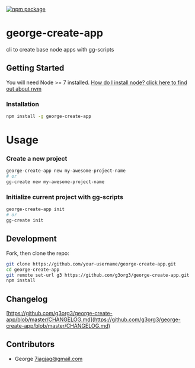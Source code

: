[![npm package][npm-image]](npm-url)
# george-create-app
cli to create base node apps with gg-scripts

## Getting Started
You will need Node >= 7 installed. [How do I install node? click here to find out about nvm](https://github.com/creationix/nvm#installation)

### Installation
```sh
npm install -g george-create-app
```

# Usage
### Create a new project
```sh
george-create-app new my-awesome-project-name
# or
gg-create new my-awesome-project-name
```

### Initialize current project with gg-scripts
```sh
george-create-app init
# or
gg-create init
```

## Development
Fork, then clone the repo:
```sh
git clone https://github.com/your-username/george-create-app.git
cd george-create-app
git remote set-url g3 https://github.com/g3org3/george-create-app.git
npm install
```

## Changelog
[https://github.com/g3org3/george-create-app/blob/master/CHANGELOG.md](https://github.com/g3org3/george-create-app/blob/master/CHANGELOG.md)

## Contributors
* George <7jagjag@gmail.com>

[travis]: https://travis-ci.org/g3org3/george-create-app.svg?branch=master
[travis-url]: https://travis-ci.org/g3org3/george-create-app
[npm-image]: https://img.shields.io/npm/v/george-create-app.svg?style=flat-square
[npm-url]: https://www.npmjs.org/package/george-create-app
